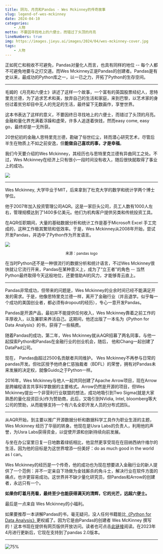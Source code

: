 ```yaml
---
title: 阴沟、月亮和Pandas - Wes Mckinney的传奇故事
slug: legend-of-wes-mckinney
date: 2024-04-10
categories:
    - 人物
motto: 不要因寻找地上的六便士，而错过了头顶的月亮
lineNumbers: true
img: https://images.jieyu.ai/images/2024/04/wes-mckinney-cover.jpg
tags: 
    - 人物
---
```


正如死亡和税收不可避免，Pandas对量化人而言，也具有同样的地位 -- 每个人都不可避免地要与之打交道。而Wes Mckinney正是Pandas的创建者。Pandas是有史以来，最成功的Python库之一，以一已之力，开拓了Python的生存空间。

---

毛姆的《月亮和六便士》讲述了这样一个故事，一个富有的英国股票经纪人，思特里克兰德，为了追求艺术和美，放弃自己的生活和家庭，来到巴黎，以艺术家的身份过着贫穷却目中无人的充足的生活，最终留下无数画作，享誉世界。

这本书表达了这样的意义，不要因终日寻找地上的六便士，而错过了头顶的月亮。金融和量化界充满着浮躁和虚荣，许多人追逐着快钱，然而easy come, easy go，最终却是一无所获。

20世纪初的金融人思特里克兰德，勘破了俗世红尘，转而潜心研究艺术，尽管后半生在物质上不如之前安逸，但**能做自己喜欢的事，才是幸福**。

我们今天要介绍的Wes Mckinney，其经历也与思特里克兰德有异曲同工之处。不过，Wes Mckinney在经济上只有很小一段时间没有收入，随后很快就取得了事业上的成功。

![](https://images.jieyu.ai/images/2024/04/wes4.jpg)

---

Wes Mckinney, 大学毕业于MIT，后来拿到了杜克大学的数学和统计学两个博士学位。

他于2007年加入投资管理公司AQR。这是一家巨头公司，员工人数有1000人左右，管理规模达到了1400多亿美元。他们为机构客户提供另类和传统投资工具。

在AQR任职期间，大量的基础数据分析和统计工作是基于Microsoft Excel 手工完成的，这种工作极其繁琐和低效率。于是，Wes Mckinney从2008年开始，尝试开发Pandas，并选中了Python作为开发语言。

<div>
<img src="https://images.jieyu.ai/images/2024/04/pandas-logo.png">
<p style="font-size:12px;text-align:center">来源：pandas logo</p>
</div>


在当时Python还不是一种很流行的数据分析和统计语言，不过Wes Mckinney很快就让它流行开来，Pandas在某种意义上，成为了“立王者”的角色 -- 当然Python最终取得今天这般地位，还要借助AI的风力，才能够青云直上。

---

Pandas非常成功，但带来的问题是，Wes Mckinney的业余时间已经不能满足开发的需求。于是，他像思特里克兰德一样，离开了金融行业（并且退学。似乎每一个成功的美国创业者，都必须有dropout的经历），专心一意开发Pandas。

Pandas是开源产品，最初并不能提供任何收入，Wes Mckinney靠着之前工作的丰厚收入，以及兼职来养活自己。这期间，他还出版了一本名为《Python for Data Analysis》的书，获得了一些稿费。


随着Pandas的成功，第二年，Wes Mckinney就从AQR招募了两名同事，与他一起探索Python和Pandas在金融行业的创业机会，随后， 他和Chang一起创建了DataPad公司。

现在， Pandas由超过2500名贡献者共同维护。 Wes Mckinney不再参与日常的pandas开发。但社区授予他终身仁慈独裁者（BDFL）的荣誉，拥有对Pandas未来发展的决定权，就像Guido之于Python一样。

2016年，Wes Mckinney与他人一起共同创建了Apache Arrow项目，现在Arrow是跨编程语言共享科学数据的主要格式。Arrow仍然是开源的项目，但Wes Mckinney提出一个非营利行业联盟的想法，成功地吸引到Two Sigma(就是大家熟悉的量化投资巨头)作为赞助商，此后，又吸引到NVidia, Intel, bloomberg等大公司的赞助，从而能够支持一个有六名全职开发人员的分布式团队。

---

从AQR开始，到主要以推广开源数据分析和数据科学工具作为职业生涯的主题，Wes Mckinney 经历了华丽的转身。他现在是Usra Labs的负责人，利用他的声誉，为Usra Labs获得资金，以促使开源和创新持续向前发展。

与坐在办公室里日复一日地数着绿纸相比，他显然更享受现在在田纳西纳什维尔的生活，因为他的目标是为这世界增添一份美好：do as much good in the world as I can。

Wes Mckinney的经历是一个传奇，他的成功也为现在想要进入金融行业的新人提供了一个范例：并不一定亲自下场做为金钱厮杀的角斗士，解决行业在软件方面的痛点，也许更容易成功。这世界并不缺少量化研究员，但Pandas和Arrow的创建者，永远只有一个。

**如果你盯着月亮看，最终至少也能获得满天的清辉，它的光芒，远超六便士。**

最后是一点来自 Wes Mckinney的小福利。

如果要推荐一本讲解Pandas的书，毫无疑问，没人任何书籍能比[《Python for Data Analysis》](https://wesmckinney.com/book/)更权威了。因为它是由Pandas的创建者 Wes McKinney 撰写的！这本书现在提供有网页版供开放访问。读者也可点击[此链接](https://wesmckinney.com/book/)阅读。在2023年4月进行更新后，它现在支持到了pandas 2.0版本。

---

![75%](https://wesmckinney.com/book/images/cover.png)

